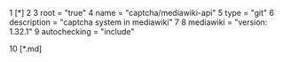 1 [*]
2
3   root = "true"
4   name = "captcha/mediawiki-api"
5   type = "git"
6   description = "captcha system in mediawiki"
7
8   mediawiki = "version: 1.32.1"
9   autochecking = "include"

10 [*.md]
